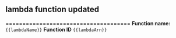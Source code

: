 ## lambda function updated
=====================================
**Function name:** `{{lambdaName}}`
**Function ID** `{{lambdaArn}}`
